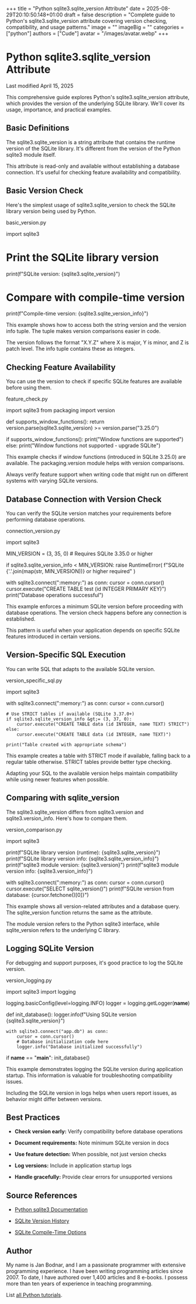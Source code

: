 +++
title = "Python sqlite3.sqlite_version Attribute"
date = 2025-08-29T20:10:50.148+01:00
draft = false
description = "Complete guide to Python's sqlite3.sqlite_version attribute covering version checking, compatibility, and usage patterns."
image = ""
imageBig = ""
categories = ["python"]
authors = ["Cude"]
avatar = "/images/avatar.webp"
+++

# Python sqlite3.sqlite_version Attribute

Last modified April 15, 2025

This comprehensive guide explores Python's sqlite3.sqlite_version
attribute, which provides the version of the underlying SQLite library. We'll
cover its usage, importance, and practical examples.

## Basic Definitions

The sqlite3.sqlite_version is a string attribute that contains the
runtime version of the SQLite library. It's different from the version of the
Python sqlite3 module itself.

This attribute is read-only and available without establishing a database
connection. It's useful for checking feature availability and compatibility.

## Basic Version Check

Here's the simplest usage of sqlite3.sqlite_version to check the
SQLite library version being used by Python.

basic_version.py
  

import sqlite3

# Print the SQLite library version
print(f"SQLite version: {sqlite3.sqlite_version}")

# Compare with compile-time version
print(f"Compile-time version: {sqlite3.sqlite_version_info}")

This example shows how to access both the string version and the version info
tuple. The tuple makes version comparisons easier in code.

The version follows the format "X.Y.Z" where X is major, Y is minor, and Z is
patch level. The info tuple contains these as integers.

## Checking Feature Availability

You can use the version to check if specific SQLite features are available
before using them.

feature_check.py
  

import sqlite3
from packaging import version

def supports_window_functions():
    return version.parse(sqlite3.sqlite_version) &gt;= version.parse("3.25.0")

if supports_window_functions():
    print("Window functions are supported")
else:
    print("Window functions not supported - upgrade SQLite")

This example checks if window functions (introduced in SQLite 3.25.0) are
available. The packaging.version module helps with version
comparisons.

Always verify feature support when writing code that might run on different
systems with varying SQLite versions.

## Database Connection with Version Check

You can verify the SQLite version matches your requirements before performing
database operations.

connection_version.py
  

import sqlite3

MIN_VERSION = (3, 35, 0)  # Requires SQLite 3.35.0 or higher

if sqlite3.sqlite_version_info &lt; MIN_VERSION:
    raise RuntimeError(
        f"SQLite {'.'.join(map(str, MIN_VERSION))} or higher required"
    )

with sqlite3.connect(":memory:") as conn:
    cursor = conn.cursor()
    cursor.execute("CREATE TABLE test (id INTEGER PRIMARY KEY)")
    print("Database operations successful")

This example enforces a minimum SQLite version before proceeding with database
operations. The version check happens before any connection is established.

This pattern is useful when your application depends on specific SQLite features
introduced in certain versions.

## Version-Specific SQL Execution

You can write SQL that adapts to the available SQLite version.

version_specific_sql.py
  

import sqlite3

with sqlite3.connect(":memory:") as conn:
    cursor = conn.cursor()
    
    # Use STRICT tables if available (SQLite 3.37.0+)
    if sqlite3.sqlite_version_info &gt;= (3, 37, 0):
        cursor.execute("CREATE TABLE data (id INTEGER, name TEXT) STRICT")
    else:
        cursor.execute("CREATE TABLE data (id INTEGER, name TEXT)")
    
    print("Table created with appropriate schema")

This example creates a table with STRICT mode if available, falling back to a
regular table otherwise. STRICT tables provide better type checking.

Adapting your SQL to the available version helps maintain compatibility while
using newer features when possible.

## Comparing with sqlite_version

The sqlite3.sqlite_version differs from sqlite3.version
and sqlite3.version_info. Here's how to compare them.

version_comparison.py
  

import sqlite3

print(f"SQLite library version (runtime): {sqlite3.sqlite_version}")
print(f"SQLite library version info: {sqlite3.sqlite_version_info}")
print(f"sqlite3 module version: {sqlite3.version}")
print(f"sqlite3 module version info: {sqlite3.version_info}")

with sqlite3.connect(":memory:") as conn:
    cursor = conn.cursor()
    cursor.execute("SELECT sqlite_version()")
    print(f"SQLite version from database: {cursor.fetchone()[0]}")

This example shows all version-related attributes and a database query. The
sqlite_version function returns the same as the attribute.

The module version refers to the Python sqlite3 interface, while sqlite_version
refers to the underlying C library.

## Logging SQLite Version

For debugging and support purposes, it's good practice to log the SQLite version.

version_logging.py
  

import sqlite3
import logging

logging.basicConfig(level=logging.INFO)
logger = logging.getLogger(__name__)

def init_database():
    logger.info(f"Using SQLite version {sqlite3.sqlite_version}")
    
    with sqlite3.connect("app.db") as conn:
        cursor = conn.cursor()
        # Database initialization code here
        logger.info("Database initialized successfully")

if __name__ == "__main__":
    init_database()

This example demonstrates logging the SQLite version during application startup.
This information is valuable for troubleshooting compatibility issues.

Including the SQLite version in logs helps when users report issues, as behavior
might differ between versions.

## Best Practices

- **Check version early:** Verify compatibility before database operations

- **Document requirements:** Note minimum SQLite version in docs

- **Use feature detection:** When possible, not just version checks

- **Log versions:** Include in application startup logs

- **Handle gracefully:** Provide clear errors for unsupported versions

## Source References

- [Python sqlite3 Documentation](https://docs.python.org/3/library/sqlite3.html)

- [SQLite Version History](https://www.sqlite.org/changes.html)

- [SQLite Compile-Time Options](https://www.sqlite.org/compile.html)

## Author

My name is Jan Bodnar, and I am a passionate programmer with extensive
programming experience. I have been writing programming articles since 2007.
To date, I have authored over 1,400 articles and 8 e-books. I possess more
than ten years of experience in teaching programming.

List [all Python tutorials](/python/).